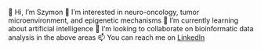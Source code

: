 👋 Hi, I’m Szymon
🧠 I’m interested in neuro-oncology, tumor microenvironment, and epigenetic mechanisms
🌱 I’m currently learning about artificial intelligence 
🥼 I’m looking to collaborate on bioinformatic data analysis in the above areas
📫 You can reach me on [LinkedIn](https://www.linkedin.com/in/szymon-baluszek-828048173/)

<!---
SBaluszek/SBaluszek is a ✨ special ✨ repository because its `README.md` (this file) appears on your GitHub profile.
You can click the Preview link to take a look at your changes.
--->
